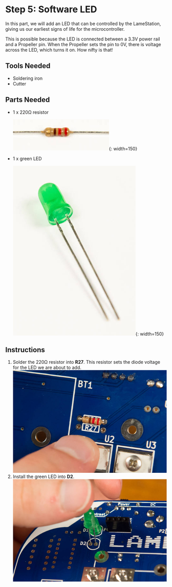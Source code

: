 # Step 5: Software LED

In this part, we will add an LED that can be controlled by the
LameStation, giving us our earliest signs of life for the
microcontroller.

This is possible because the LED is connected between a 3.3V power rail
and a Propeller pin. When the Propeller sets the pin to 0V, there is
voltage across the LED, which turns it on. How nifty is that\!

## Tools Needed

- Soldering iron
- Cutter

## Parts Needed

- 1 x 220Ω resistor

  ![](images/15302687.jpg){: width=150}

- 1 x green LED

  ![](images/13893735.jpg){: width=150}

## Instructions

1.  Solder the 220Ω resistor into **R27**. This resistor sets the diode
    voltage for the LED we are about to add.
    ![](images/14418029.jpg?width=500)
2.  Install the green LED into **D2**.
    ![](images/14418031.jpg?width=500)

